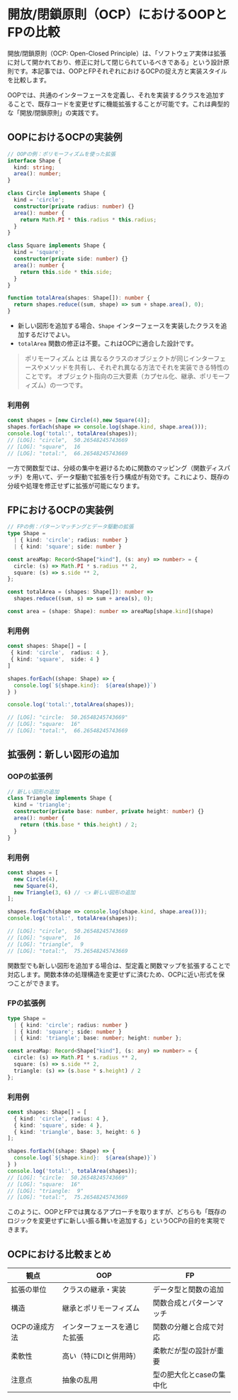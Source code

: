 # 開放/閉鎖原則（OCP）におけるOOPとFPの比較

開放/閉鎖原則（OCP: Open-Closed Principle）は、「ソフトウェア実体は拡張に対して開かれており、修正に対して閉じられているべきである」という設計原則です。本記事では、OOPとFPそれぞれにおけるOCPの捉え方と実装スタイルを比較します。

OOPでは、共通のインターフェースを定義し、それを実装するクラスを追加することで、既存コードを変更せずに機能拡張することが可能です。これは典型的な「開放/閉鎖原則」の実践です。

## OOPにおけるOCPの実装例

```ts
// OOPの例：ポリモーフィズムを使った拡張
interface Shape {
  kind: string;
  area(): number;
}

class Circle implements Shape {
  kind = 'circle';
  constructor(private radius: number) {}
  area(): number {
    return Math.PI * this.radius * this.radius;
  }
}

class Square implements Shape {
  kind = 'square';
  constructor(private side: number) {}
  area(): number {
    return this.side * this.side;
  }
}

function totalArea(shapes: Shape[]): number {
  return shapes.reduce((sum, shape) => sum + shape.area(), 0);
}
```

- 新しい図形を追加する場合、`Shape` インターフェースを実装したクラスを追加するだけでよい。
- `totalArea` 関数の修正は不要。これはOCPに適合した設計です。

> ポリモーフィズム とは
> 異なるクラスのオブジェクトが同じインターフェースやメソッドを共有し、それぞれ異なる方法でそれを実装できる特性のことです。
> オブジェクト指向の三大要素（カプセル化、継承、ポリモーフィズム）の一つです。

### 利用例
```ts
const shapes = [new Circle(4),new Square(4)];
shapes.forEach(shape => console.log(shape.kind, shape.area()));
console.log('total:', totalArea(shapes));
// [LOG]: "circle",  50.26548245743669 
// [LOG]: "square",  16 
// [LOG]: "total:",  66.26548245743669 
```

一方で関数型では、分岐の集中を避けるために関数のマッピング（関数ディスパッチ）を用いて、データ駆動で拡張を行う構成が有効です。これにより、既存の分岐や処理を修正せずに拡張が可能になります。

## FPにおけるOCPの実装例

```ts
// FPの例：パターンマッチングとデータ駆動の拡張
type Shape =
  | { kind: 'circle'; radius: number }
  | { kind: 'square'; side: number }

const areaMap: Record<Shape["kind"], (s: any) => number> = {
  circle: (s) => Math.PI * s.radius ** 2,
  square: (s) => s.side ** 2,
};

const totalArea = (shapes: Shape[]): number =>
  shapes.reduce((sum, s) => sum + area(s), 0);

const area = (shape: Shape): number => areaMap[shape.kind](shape)
```

### 利用例
```ts
const shapes: Shape[] = [
 { kind: 'circle',  radius: 4 },
 { kind: 'square',  side: 4 }
]

shapes.forEach((shape: Shape) => {
  console.log(`${shape.kind}:  ${area(shape)}`)
} )

console.log('total:',totalArea(shapes));

// [LOG]: "circle:  50.26548245743669" 
// [LOG]: "square:  16" 
// [LOG]: "total:",  66.26548245743669 
```


## 拡張例：新しい図形の追加
### OOPの拡張例

```ts
// 新しい図形の追加
class Triangle implements Shape {
  kind = 'triangle';
  constructor(private base: number, private height: number) {}
  area(): number {
    return (this.base * this.height) / 2;
  }
}

```

### 利用例
```ts
const shapes = [
  new Circle(4),
  new Square(4),
  new Triangle(3, 6) // 👈 新しい図形の追加
];

shapes.forEach(shape => console.log(shape.kind, shape.area()));
console.log('total:', totalArea(shapes));

// [LOG]: "circle",  50.26548245743669 
// [LOG]: "square",  16 
// [LOG]: "triangle",  9 
// [LOG]: "total:",  75.26548245743669 
```

関数型でも新しい図形を追加する場合は、型定義と関数マップを拡張することで対応します。関数本体の処理構造を変更せずに済むため、OCPに近い形式を保つことができます。

### FPの拡張例

```ts
type Shape =
  | { kind: 'circle'; radius: number }
  | { kind: 'square'; side: number }
  | { kind: 'triangle'; base: number; height: number };

const areaMap: Record<Shape["kind"], (s: any) => number> = {
  circle: (s) => Math.PI * s.radius ** 2,
  square: (s) => s.side ** 2,
  triangle: (s) => (s.base * s.height) / 2
};
```

### 利用例
```ts
const shapes: Shape[] = [
  { kind: 'circle', radius: 4 },
  { kind: 'square', side: 4 },
  { kind: 'triangle', base: 3, height: 6 }
];

shapes.forEach((shape: Shape) => {
  console.log(`${shape.kind}:  ${area(shape)}`)
} )
console.log('total:', totalArea(shapes));
// [LOG]: "circle:  50.26548245743669" 
// [LOG]: "square:  16" 
// [LOG]: "triangle:  9" 
// [LOG]: "total:",  75.26548245743669 
```

このように、OOPとFPでは異なるアプローチを取りますが、どちらも「既存のロジックを変更せずに新しい振る舞いを追加する」というOCPの目的を実現できます。

## OCPにおける比較まとめ

| 観点 | OOP | FP |
|------|-----|----|
| 拡張の単位 | クラスの継承・実装 | データ型と関数の追加 |
| 構造 | 継承とポリモーフィズム | 関数合成とパターンマッチ |
| OCPの達成方法 | インターフェースを通じた拡張 | 関数の分離と合成で対応 |
| 柔軟性 | 高い（特にDIと併用時） | 柔軟だが型の設計が重要 |
| 注意点 | 抽象の乱用 | 型の肥大化とcaseの集中化 |
